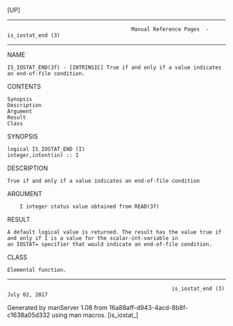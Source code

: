 [UP]

-----------------------------------------------------------------------------------------------------------------------------------
                                            Manual Reference Pages  - is_iostat_end (3)
-----------------------------------------------------------------------------------------------------------------------------------
                                                                 
NAME

    IS_IOSTAT_END(3f) - [INTRINSIC] True if and only if a value indicates an end-of-file condition.

CONTENTS

    Synopsis
    Description
    Argument
    Result
    Class

SYNOPSIS

    logical IS_IOSTAT_END (I)
    integer,intent(in) :: I

DESCRIPTION

    True if and only if a value indicates an end-of-file condition

ARGUMENT

        I integer status value obtained from READ(3f)

RESULT

    A default logical value is returned. The result has the value true if and only if I is a value for the scalar-int-variable in
    an IOSTAT= specifier that would indicate an end-of-file condition.

CLASS

    Elemental function.

-----------------------------------------------------------------------------------------------------------------------------------

                                                         is_iostat_end (3)                                            July 02, 2017

Generated by manServer 1.08 from 16a88aff-d943-4acd-8b8f-c1638a05d332 using man macros.
                                                           [is_iostat_]
